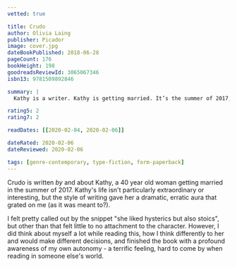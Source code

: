 ```yaml
---
vetted: true

title: Crudo
author: Olivia Laing
publisher: Picador
image: cover.jpg
dateBookPublished: 2018-06-28
pageCount: 176
bookHeight: 198
goodreadsReviewId: 3065067346
isbn13: 9781509892846

summary: |
  Kathy is a writer. Kathy is getting married. It’s the summer of 2017, and the whole world is falling apart. From a Tuscan hotel for the super-rich to a Brexit-paralysed UK, Kathy spends the first summer of her 40s trying to adjust to making a lifelong commitment just as Trump is tweeting the world into nuclear war. But it’s not only Kathy who’s changing. Political, social and natural landscapes are all in peril. Fascism is on the rise, truth is dead, the planet is hotting up. Is it really worth learning to love when the end of the world is nigh? And how do you make art, let alone a life, when one rogue tweet could end it all?

rating5: 2
rating7: 2

readDates: [[2020-02-04, 2020-02-06]]

dateRated: 2020-02-06
dateReviewed: 2020-02-06

tags: [genre-contemporary, type-fiction, form-paperback]
---
```


Crudo is written _by_ and about Kathy, a 40 year old woman getting married in the summer of 2017. Kathy's life isn't particularly extraordinary or interesting, but the style of writing gave her a dramatic, erratic aura that grated on me (as it was meant to?).

I felt pretty called out by the snippet "she liked hysterics but also stoics", but other than that felt little to no attachment to the character. However, I did think about myself a lot while reading this, how I think differently to her and would make different decisions, and finished the book with a profound awareness of my own autonomy - a terrific feeling, hard to come by when reading in someone else's world.
